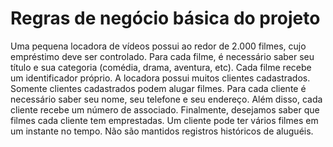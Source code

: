 # Regras de negócio básica do projeto

Uma pequena locadora de vídeos possui ao redor de 2.000 filmes, cujo empréstimo deve ser controlado.
Para cada filme, é necessário saber seu título e sua categoria (comédia, drama, aventura, etc). 
Cada filme recebe um identificador próprio.
A locadora possui muitos clientes cadastrados. Somente clientes cadastrados podem alugar filmes. 
Para cada cliente é necessário saber seu nome, seu telefone e seu endereço. Além disso, cada cliente recebe um número de associado.
Finalmente, desejamos saber que filmes cada cliente tem emprestadas. 
Um cliente pode ter vários filmes em um instante no tempo. 
Não são mantidos registros históricos de aluguéis.
